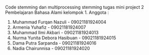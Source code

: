 Code stemming dan multiprocessing stemming tugas mini project 2 Pembelajaran Bahasa Alami kelompok 1.
Anggota :
1. Muhammad Furqan Nazuli - 09021181924004
2. Armenia Yuhafiz - 09021181924007
3. Muhammad Ilmi Akbari - 09021181924013
4. Nurma Yunita Debora Hasibuan - 09021181924015
5. Dama Putra Sarpanda - 09021181924016
6. Nadia Chairunnisa - 09021181924020
